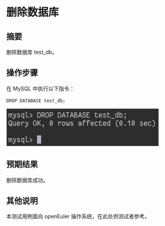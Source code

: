 # 删除数据库

## 摘要

删除数据库 test_db。

## 操作步骤

在 MySQL 中执行以下指令：

```
DROP DATABASE test_db;
```

![删除数据库-1](./img/删除数据库-1.png)

## 预期结果

删除数据库成功。

## 其他说明

本测试用例面向 openEuler 操作系统，在此处供测试者参考。
